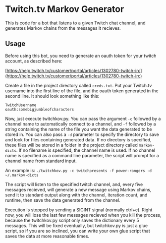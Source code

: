 Twitch.tv Markov Generator
=======

This is code for a bot that listens to a given Twitch chat channel, and generates Markov chains from the messages it recieves.

## Usage

Before using this bot, you need to generate an oauth token for your twitch account, as described here:

[https://help.twitch.tv/customer/portal/articles/1302780-twitch-irc](https://help.twitch.tv/customer/portal/articles/1302780-twitch-irc)

Create a file in the project directory called `creds.txt`. Put your Twitch.tv username into the first line of the file, 
and the oauth token generated in the second line. It should look something like this:
```
TwitchUsername
oauth:somebigjumbleofcharacters
```

Now, just execute twitchkov.py. You can pass the argument `-c` followed by a channel name to automatically connect to a 
channel, and `-f` followed by a string containing the name of the file you want the data generated to be stored in. You can 
also pass a `-d` parameter to specify the directory to save and look for files containing generated data. If no directory is
specified, these files will be stored in a folder in the project directory called `markov-dicts`. If no filename is specified, 
the channel name is used. If no channel name is specified as a command line parameter, the script will prompt 
for a channel name from standard input.

An example is: `./twitchkov.py -c twitchpresents -f power-rangers -d ~/.markov-dicts`

The script will listen to the specified twitch channel, and, every five messages recieved, will generate a 
new message using Markov chains, send it to standard output along with the channel, iteration count, and runtime,
then save the data generated from the channel.

Execution is stopped by sending a SIGINT signal (normally ctrl+c). Right now, you will lose the last few messages 
recieved when you kill the process, because the twitchkov.py script only saves the dictionary every 5 messages. This will
be fixed eventually, but twitchkov.py is just a glue script, so if you are so inclined, you can write your own glue
script that saves the data at more reasonable times.
